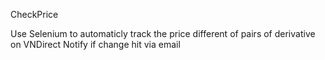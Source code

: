 CheckPrice

Use Selenium to automaticly track the price different of pairs of derivative on VNDirect 
Notify if change hit via email

